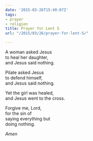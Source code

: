 ```yaml
---
date: '2015-03-26T15:40:07Z'
tags:
- prayer
- religion
title: Prayer for Lent 5
url: "/2015/03/26/prayer-for-lent-5/"

---
```

A woman asked Jesus  
to heal her daughter,  
and Jesus said nothing.

Pilate asked Jesus  
to defend himself,  
and Jesus said nothing.

Yet the girl was healed,  
and Jesus went to the cross.

Forgive me, Lord,  
for the sin of  
saying everything but  
doing nothing.

*Amen*
